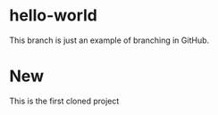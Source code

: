 # hello-world
This branch is just an example of branching in GitHub.
# New
This is the first cloned project